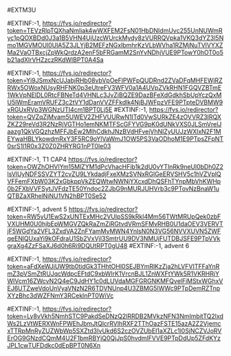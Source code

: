 #EXTM3U

#EXTINF:-1, 
https://fvs.io/redirector?token=TEVzRlpTQXhaNmliak4wWXFEM2FsN01HbDNIdmUvc255UnNUWmRyc1pQOXBDd0J3a1B5VHN4UjUzcWUrckMydy8zVURRQVpka1VKQ3dYZ3l5Nmo1MGVMOUl0UlA5Z3JLYjB2MEFzNGxIbmhrKzVLbWVha1RZMjNuTVlVYXZMa2VaOTBxcjZpWkQrdzA2enF5bFRGamM2SnYvNDhjVUE9PTowY0hOT0o5b21adXlrVHZzczRKdWlBPT0A4Sa

#EXTINF:-1,
https://fvs.io/redirector?token=Yi9JSmxNcUJabjRHb08vbVpOeFlPWFpQUDRnd2ZVaDFqMHFEWjRZRWx5OWoxNUsyRHFNK0p3eUtreFV3WFV0a1A4UVpZVkRHN1FGQVZBTmE1WkVpNElDL0RtcFBNeTd4VHNLc3JvZjBQZE9DazBFeXdGdkhSbUpYczQxMU5lWmEramVRUFZ3c2tVY1dDanVVZFFkdlk4NjBJWFpzVFE9PTpteDVBMW9xRGUxRVp3WGNzUTI4cm1BPT0Lj5E
#EXTINF:-1, 
https://fvs.io/redirector?token=QVZqZjMvam5UWEV2ZHFVUURwN1lTd0VwSURkZE4zOVVRZ3lRQXZKZ29reVd3R2NzRjVGTHo1emNKMTFScGFYVG9pK0dUNkVXS0JLSmVrelJaazg1QkVGQzhzMFFJbEw2MlhCdkhJNzBVdHFvejVhNlZyUUJzWXlxN2F1MEYwaHBLYkowdmRxY3F5RC9oYlVaWmJ1OW5PS3VaODhoM1E9PTpsZFpNT0srS1l1R0x3Z0Z0ZHRYRG1nPT0Ie03

#EXTINF:-1, T1 CAP4
https://fvs.io/redirector?token=OWZhOHVlYm15MlZYM1dPcVhacHFib1k2dU0vYTlnRk9neUl0bDh0Z2lsVlUyNDFSSVZYT2cvZU9LYkdadjFxeXMzSVNxRGlGeERVSHV5c1hVZVplQVFFemFXbW03K2xGbkppVkZEQWtwNWNjYXcxdDhQSFhTYnpMbVhKWHp0b2FXbVVFSytJVFdzTE50Yndoc2ZJbG9nMURJUHVrb3c9PTovNzBnaW1uQTBZaXRhelNiNU1VN2hBPT0Se52

#EXTINF:-1, advent 5
https://fvs.io/redirector?token=RW5yU1EwS2xUNTExMHc2VUlpSS9kRkl4Mm56TWtMRUpQek0zbFVXUHM0U0hjbEpWMGVZQkRaZmZiRGtvdVRmSFMvRHB0U1daOEV3VERVTjF5WGdYa2VFL3ZxdVA2ZnFYamMvMWN4YnlsN0N3VG56NVVXUVN5ZWFqeENlQUxaYi9kOFdraU1Sb2VxVjI3SmtrUU9DV3NMUjFUTDBJSFE9PTpVVkgraXg4ZzFSaXJ6d0h6Ri9DQUtRPT0gU48
#EXTINF:-1, advent 6

#EXTINF:-1,
https://fvs.io/redirector?token=aFdXeWJiUW9tb0tidGk3THhtOHl0SEJBYmRlKzZja2hLVFVITFFaYnRmZ3pVSmZtRUJqcWdpcEFtdC9xbWIrK1VrcnBJL1ZnWXFtYWk5R1VKRHRjYWlVcm16ZWcvN2Q4eC9JdHY1c0dLUVdaMGFGRGNKMFQvelFiMStxWGhxVEJ6UTZweVdoUnVyaVNzN2R6TDVNUnp4U3ZBMG5lWWc9PTpDemRZTnpXYzBhc3dWZFNmY3RCeklnPT0WiVc

#EXTINF:-1,
https://fvs.io/redirector?token=Ly8vVkh5NmhSTC9PakdSeDNzQ2lRRDB2MVkzNFN3NmlmbitTQ2lxdWs2LzVtWERXWnFPWEhJbmJtQlcrRVlhRXF2TThOazFSTE15azA2Z2VjemcxTTRpMnRyZUZWbWp5SXZtd3IvUkd6S2czOVZUbEI1aXZLc1l0SjNCZVJoRVErOG9GNzdCQmM4U2F1bmRBYjQ0QjJpS0hvdmlFVVE9PTpDdUp5ZFdKYzJPL1cwTUFDdkc0dEpBPT0N6Xn
